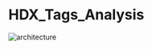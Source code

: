 # HDX_Tags_Analysis
![architecture](https://octodex.github.com/GhadeerAbuoda/HDX_Tags_Analysis/master/sys.png)

